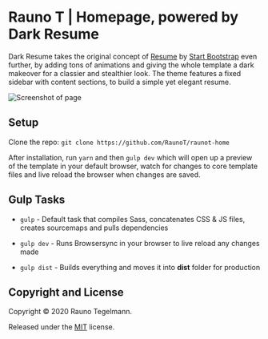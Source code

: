# Rauno T | Homepage, powered by Dark Resume

Dark Resume takes the original concept of [Resume](https://startbootstrap.com/template-overviews/resume/) by [Start Bootstrap](http://startbootstrap.com/) even further, by adding tons of animations and giving the whole template a dark makeover for a classier and stealthier look. The theme features a fixed sidebar with content sections, to build a simple yet elegant resume.

![Screenshot of page](https://github.com/RaunoT/raunot-home/blob/master/img/screenshot.PNG?raw=true)

## Setup

Clone the repo: `git clone https://github.com/RaunoT/raunot-home`

After installation, run `yarn` and then `gulp dev` which will open up a preview of the template in your default browser, watch for changes to core template files and live reload the browser when changes are saved.

## Gulp Tasks

* `gulp` - Default task that compiles Sass, concatenates CSS & JS files, creates sourcemaps and pulls dependencies

* `gulp dev` - Runs Browsersync in your browser to live reload any changes made

* `gulp dist` - Builds everything and moves it into **dist** folder for production

## Copyright and License

Copyright © 2020 Rauno Tegelmann.

Released under the [MIT](https://github.com/RaunoT/raunot-home/blob/master/LICENSE) license.
